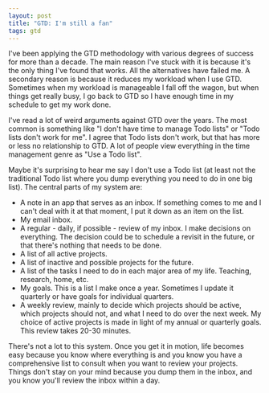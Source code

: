 ```yaml
---
layout: post
title: "GTD: I'm still a fan"
tags: gtd
---
```


I've been applying the GTD methodology with various degrees of success for more than a decade. The main reason I've stuck with it is because it's the only thing I've found that works. All the alternatives have failed me. A secondary reason is because it reduces my workload when I use GTD. Sometimes when my workload is manageable I fall off the wagon, but when things get really busy, I go back to GTD so I have enough time in my schedule to get my work done.

I've read a lot of weird arguments against GTD over the years. The most common is something like "I don't have time to manage Todo lists" or "Todo lists don't work for me". I agree that Todo lists don't work, but that has more or less no relationship to GTD. A lot of people view everything in the time management genre as "Use a Todo list".

Maybe it's surprising to hear me say I don't use a Todo list (at least not the traditional Todo list where you dump everything you need to do in one big list). The central parts of my system are:

- A note in an app that serves as an inbox. If something comes to me and I can't deal with it at that moment, I put it down as an item on the list.
- My email inbox.
- A regular - daily, if possible - review of my inbox. I make decisions on everything. The decision could be to schedule a revisit in the future, or that there's nothing that needs to be done.
- A list of all active projects.
- A list of inactive and possible projects for the future.
- A list of the tasks I need to do in each major area of my life. Teaching, research, home, etc.
- My goals. This is a list I make once a year. Sometimes I update it quarterly or have goals for individual quarters.
- A weekly review, mainly to decide which projects should be active, which projects should not, and what I need to do over the next week. My choice of active projects is made in light of my annual or quarterly goals. This review takes 20-30 minutes.

There's not a lot to this system. Once you get it in motion, life becomes easy because you know where everything is and you know you have a comprehensive list to consult when you want to review your projects. Things don't stay on your mind because you dump them in the inbox, and you know you'll review the inbox within a day.